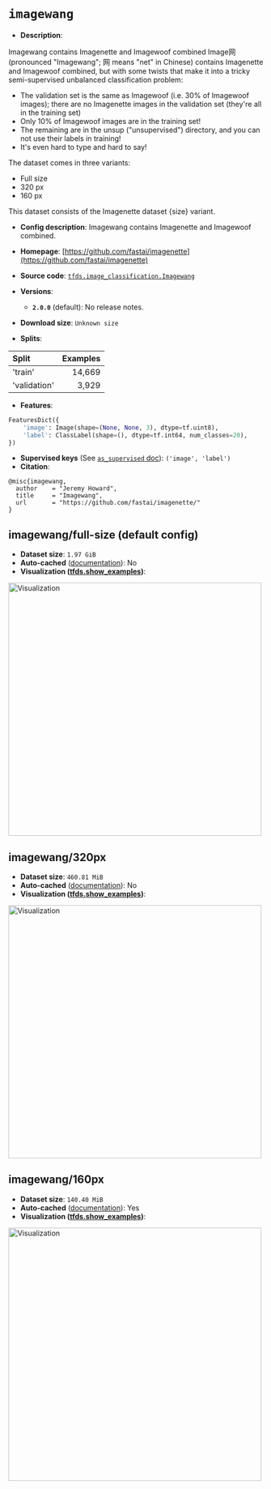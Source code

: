 <div itemscope itemtype="http://schema.org/Dataset">
  <div itemscope itemprop="includedInDataCatalog" itemtype="http://schema.org/DataCatalog">
    <meta itemprop="name" content="TensorFlow Datasets" />
  </div>

  <meta itemprop="name" content="imagewang" />
  <meta itemprop="description" content="Imagewang contains Imagenette and Imagewoof combined&#10;Image网 (pronounced &quot;Imagewang&quot;; 网 means &quot;net&quot; in Chinese) contains Imagenette&#10;and Imagewoof combined, but with some twists that make it into a tricky&#10;semi-supervised unbalanced classification problem:&#10;&#10;* The validation set is the same as Imagewoof (i.e. 30% of Imagewoof images);&#10;  there are no Imagenette images in the validation set (they&#x27;re all in the&#10;  training set)&#10;* Only 10% of Imagewoof images are in the training set!&#10;* The remaining are in the unsup (&quot;unsupervised&quot;) directory, and you can not&#10;  use their labels in training!&#10;* It&#x27;s even hard to type and hard to say!&#10;&#10;The dataset comes in three variants:&#10;&#10;  * Full size&#10;  * 320 px&#10;  * 160 px&#10;&#10;This dataset consists of the Imagenette dataset {size} variant.&#10;&#10;To use this dataset:&#10;&#10;```python&#10;import tensorflow_datasets as tfds&#10;&#10;ds = tfds.load(&#x27;imagewang&#x27;, split=&#x27;train&#x27;)&#10;for ex in ds.take(4):&#10;  print(ex)&#10;```&#10;&#10;See [the guide](https://www.tensorflow.org/datasets/overview) for more&#10;informations on [tensorflow_datasets](https://www.tensorflow.org/datasets).&#10;&#10;&lt;img src=&quot;https://storage.googleapis.com/tfds-data/visualization/imagewang-full-size-2.0.0.png&quot; alt=&quot;Visualization&quot; width=&quot;500px&quot;&gt;&#10;&#10;" />
  <meta itemprop="url" content="https://www.tensorflow.org/datasets/catalog/imagewang" />
  <meta itemprop="sameAs" content="https://github.com/fastai/imagenette" />
  <meta itemprop="citation" content="@misc{imagewang,&#10;  author    = &quot;Jeremy Howard&quot;,&#10;  title     = &quot;Imagewang&quot;,&#10;  url       = &quot;https://github.com/fastai/imagenette/&quot;&#10;}" />
</div>

# `imagewang`

*   **Description**:

Imagewang contains Imagenette and Imagewoof combined Image网 (pronounced
"Imagewang"; 网 means "net" in Chinese) contains Imagenette and Imagewoof
combined, but with some twists that make it into a tricky semi-supervised
unbalanced classification problem:

*   The validation set is the same as Imagewoof (i.e. 30% of Imagewoof images);
    there are no Imagenette images in the validation set (they're all in the
    training set)
*   Only 10% of Imagewoof images are in the training set!
*   The remaining are in the unsup ("unsupervised") directory, and you can not
    use their labels in training!
*   It's even hard to type and hard to say!

The dataset comes in three variants:

*   Full size
*   320 px
*   160 px

This dataset consists of the Imagenette dataset {size} variant.

*   **Config description**: Imagewang contains Imagenette and Imagewoof
    combined.

*   **Homepage**:
    [https://github.com/fastai/imagenette](https://github.com/fastai/imagenette)

*   **Source code**:
    [`tfds.image_classification.Imagewang`](https://github.com/tensorflow/datasets/tree/master/tensorflow_datasets/image_classification/imagewang.py)

*   **Versions**:

    *   **`2.0.0`** (default): No release notes.

*   **Download size**: `Unknown size`

*   **Splits**:

Split        | Examples
:----------- | -------:
'train'      | 14,669
'validation' | 3,929

*   **Features**:

```python
FeaturesDict({
    'image': Image(shape=(None, None, 3), dtype=tf.uint8),
    'label': ClassLabel(shape=(), dtype=tf.int64, num_classes=20),
})
```

*   **Supervised keys** (See
    [`as_supervised` doc](https://www.tensorflow.org/datasets/api_docs/python/tfds/load#args)):
    `('image', 'label')`
*   **Citation**:

```
@misc{imagewang,
  author    = "Jeremy Howard",
  title     = "Imagewang",
  url       = "https://github.com/fastai/imagenette/"
}
```

## imagewang/full-size (default config)

*   **Dataset size**: `1.97 GiB`
*   **Auto-cached**
    ([documentation](https://www.tensorflow.org/datasets/performances#auto-caching)):
    No
*   **Visualization
    ([tfds.show_examples](https://www.tensorflow.org/datasets/api_docs/python/tfds/visualization/show_examples))**:

<img src="https://storage.googleapis.com/tfds-data/visualization/imagewang-full-size-2.0.0.png" alt="Visualization" width="500px">

## imagewang/320px

*   **Dataset size**: `460.81 MiB`
*   **Auto-cached**
    ([documentation](https://www.tensorflow.org/datasets/performances#auto-caching)):
    No
*   **Visualization
    ([tfds.show_examples](https://www.tensorflow.org/datasets/api_docs/python/tfds/visualization/show_examples))**:

<img src="https://storage.googleapis.com/tfds-data/visualization/imagewang-320px-2.0.0.png" alt="Visualization" width="500px">

## imagewang/160px

*   **Dataset size**: `140.40 MiB`
*   **Auto-cached**
    ([documentation](https://www.tensorflow.org/datasets/performances#auto-caching)):
    Yes
*   **Visualization
    ([tfds.show_examples](https://www.tensorflow.org/datasets/api_docs/python/tfds/visualization/show_examples))**:

<img src="https://storage.googleapis.com/tfds-data/visualization/imagewang-160px-2.0.0.png" alt="Visualization" width="500px">
